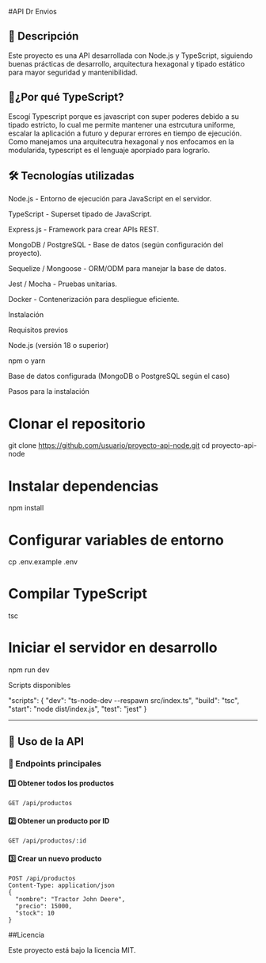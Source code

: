 #API Dr Envios

## 📌 Descripción

Este proyecto es una API desarrollada con Node.js y TypeScript, siguiendo buenas prácticas de desarrollo, arquitectura hexagonal y tipado estático para mayor seguridad y mantenibilidad. 

## 🚀¿Por qué TypeScript?

Escogí Typescript porque es javascript con super poderes debido a su tipado estricto, lo cual me permite mantener una estrcutura uniforme, escalar la aplicación a futuro y depurar errores en tiempo de ejecución. Como manejamos una arquitecutra hexagonal y nos enfocamos en la modularida, typescript es el lenguaje aporpiado para lograrlo.

## 🛠 Tecnologías utilizadas

Node.js - Entorno de ejecución para JavaScript en el servidor.

TypeScript - Superset tipado de JavaScript.

Express.js - Framework para crear APIs REST.

MongoDB / PostgreSQL - Base de datos (según configuración del proyecto).

Sequelize / Mongoose - ORM/ODM para manejar la base de datos.

Jest / Mocha - Pruebas unitarias.

Docker - Contenerización para despliegue eficiente.

Instalación

Requisitos previos

Node.js (versión 18 o superior)

npm o yarn

Base de datos configurada (MongoDB o PostgreSQL según el caso)

Pasos para la instalación

# Clonar el repositorio
git clone https://github.com/usuario/proyecto-api-node.git
cd proyecto-api-node

# Instalar dependencias
npm install

# Configurar variables de entorno
cp .env.example .env

# Compilar TypeScript
tsc

# Iniciar el servidor en desarrollo
npm run dev

Scripts disponibles

"scripts": {
  "dev": "ts-node-dev --respawn src/index.ts",
  "build": "tsc",
  "start": "node dist/index.js",
  "test": "jest"
}

---

## 📡 Uso de la API
### 🔗 Endpoints principales
#### 1️⃣ Obtener todos los productos
```http
GET /api/productos
```
#### 2️⃣ Obtener un producto por ID
```http
GET /api/productos/:id
```
#### 3️⃣ Crear un nuevo producto
```http
POST /api/productos
Content-Type: application/json
{
  "nombre": "Tractor John Deere",
  "precio": 15000,
  "stock": 10
}
```

##Licencia

Este proyecto está bajo la licencia MIT.
